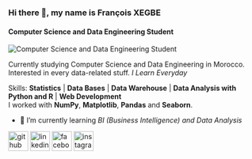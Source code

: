 ### Hi there 👋, my name is François XEGBE
#### Computer Science and Data Engineering Student
![Computer Science and Data Engineering Student](https://images.unsplash.com/photo-1551288049-bebda4e38f71?ixlib=rb-1.2.1&ixid=MXwxMjA3fDB8MHxwaG90by1wYWdlfHx8fGVufDB8fHw%3D&auto=format&fit=crop&w=1500&q=80)

Currently studying Computer Science and Data Engineering in Morocco.
Interested in every data-related stuff. *I Learn Everyday*

Skills: **Statistics** | **Data Bases** | **Data Warehouse** | **Data Analysis with Python and R** | **Web Development**\
I worked with **NumPy**, **Matplotlib**, **Pandas** and **Seaborn**.

- 🌱 I’m currently learning *BI (Business Intelligence) and Data Analysis* 


[<img src='https://cdn.jsdelivr.net/npm/simple-icons@3.0.1/icons/github.svg' alt='github' height='40'>](https://github.com/https://github.com/KodjoF)  [<img src='https://cdn.jsdelivr.net/npm/simple-icons@3.0.1/icons/linkedin.svg' alt='linkedin' height='40'>](https://www.linkedin.com/in/https://www.linkedin.com/in/kodjo-fran%C3%A7ois-xegbe-683b4b16a/?lipi=urn%3Ali%3Apage%3Ad_flagship3_feed%3BCJnIPY1VRTKucZnj8RIC7Q%3D%3D/)  [<img src='https://cdn.jsdelivr.net/npm/simple-icons@3.0.1/icons/facebook.svg' alt='facebook' height='40'>](https://www.facebook.com/https://www.facebook.com/francois.xegbe)  [<img src='https://cdn.jsdelivr.net/npm/simple-icons@3.0.1/icons/instagram.svg' alt='instagram' height='40'>](https://www.instagram.com/https://www.instagram.com/kodjo.fr//)  

